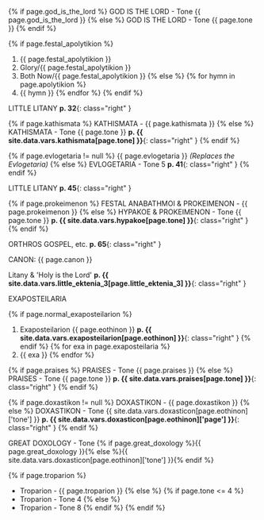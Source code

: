 {% if page.god_is_the_lord %}
GOD IS THE LORD - Tone {{ page.god_is_the_lord }}
{% else %}
GOD IS THE LORD - Tone {{ page.tone }}
{% endif %}

{% if page.festal_apolytikion %}
1. {{ page.festal_apolytikion }}
2. Glory/{{ page.festal_apolytikion }}
3. Both Now/{{ page.festal_apolytikion }}
{% else %}
{% for hymn in page.apolytikion %}
1. {{ hymn }}
{% endfor %}
{% endif %}

LITTLE LITANY **p. 32**{: class="right" }

{% if page.kathismata %}
KATHISMATA - {{ page.kathismata }}
{% else %}
KATHISMATA - Tone {{ page.tone }} **p. {{ site.data.vars.kathismata[page.tone] }}**{: class="right" }
{% endif %}

{% if page.evlogetaria != null %}
{{ page.evlogetaria }} *(Replaces the Evlogetaria)*
{% else %}
EVLOGETARIA - Tone 5 **p. 41**{: class="right" }
{% endif %}

LITTLE LITANY **p. 45**{: class="right" }

{% if page.prokeimenon %}
FESTAL ANABATHMOI & PROKEIMENON - {{ page.prokeimenon }}
{% else %}
HYPAKOE & PROKEIMENON - Tone {{ page.tone }} **p. {{ site.data.vars.hypakoe[page.tone] }}**{: class="right" }
{% endif %}

ORTHROS GOSPEL, etc. **p. 65**{: class="right" }

CANON: {{ page.canon }}

Litany & 'Holy is the Lord' **p. {{ site.data.vars.little_ektenia_3[page.little_ektenia_3] }}**{: class="right" }

EXAPOSTEILARIA

{% if page.normal_exaposteilarion %}
1. Exaposteilarion {{ page.eothinon }} **p. {{ site.data.vars.exaposteilarion[page.eothinon] }}**{: class="right" }
{% endif %}
{% for exa in page.exaposteilaria %}
1. {{ exa }}
{% endfor %}

{% if page.praises %}
PRAISES - Tone {{ page.praises }}
{% else %}
PRAISES - Tone {{ page.tone }} **p. {{ site.data.vars.praises[page.tone] }}**{: class="right" }
{% endif %}

{% if page.doxastikon != null %}
DOXASTIKON - {{ page.doxastikon }}
{% else %}
DOXASTIKON - Tone {{ site.data.vars.doxasticon[page.eothinon]['tone'] }} **p. {{ site.data.vars.doxasticon[page.eothinon]['page'] }}**{: class="right" }
{% endif %}

GREAT DOXOLOGY - Tone {% if page.great_doxology %}{{ page.great_doxology }}{% else %}{{ site.data.vars.doxasticon[page.eothinon]['tone'] }}{% endif %}

{% if page.troparion %}
* Troparion - {{ page.troparion }}
{% else %}
    {% if page.tone <= 4 %}
* Troparion - Tone 4
    {% else %}
* Troparion - Tone 8
    {% endif %}
{% endif %}
